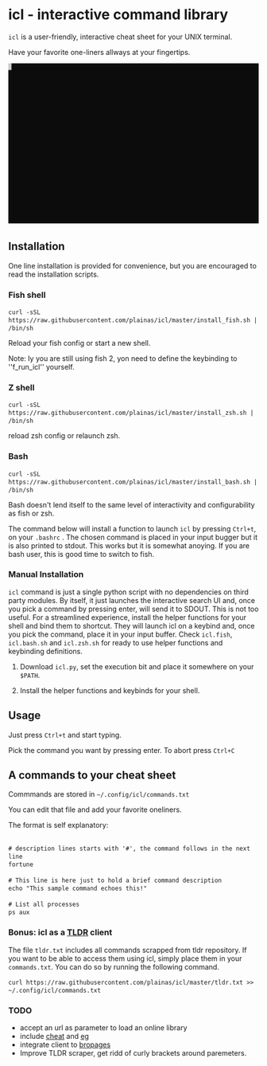 # icl - interactive command library

`icl` is a user-friendly, interactive cheat sheet for your UNIX terminal.

Have your favorite one-liners allways at your fingertips.

![Example](./screencast.svg)

## Installation

One line installation is provided for convenience, but you are encouraged to read the installation scripts.

### Fish shell

```shellscript
curl -sSL https://raw.githubusercontent.com/plainas/icl/master/install_fish.sh | /bin/sh
```

Reload your fish config or start a new shell.

Note:
Iy you are still using fish 2, yon need to define the keybinding to ''f_run_icl'' yourself.


### Z shell

```shellscript
curl -sSL https://raw.githubusercontent.com/plainas/icl/master/install_zsh.sh | /bin/sh
```

reload zsh config or relaunch zsh.

### Bash


```shellscript
curl -sSL https://raw.githubusercontent.com/plainas/icl/master/install_bash.sh | /bin/sh
```

Bash doesn't lend itself to the same level of interactivity and configurability as fish or zsh.

The command below will install a function to launch `icl` by pressing `Ctrl+t`, on your `.bashrc` .
The chosen command is placed in your input bugger but it is also printed to stdout. This works but
it is somewhat anoying. If you are bash user, this is good time to switch to fish.


### Manual Installation

`icl` command is just a single python script with no dependencies on third party modules. By itself, it just launches the interactive search UI and, once you pick a command by pressing enter, will send it to SDOUT. This is not too useful. For a streamlined experience, install the helper functions for your shell and bind them to shortcut. They will launch icl on a keybind and, once you pick the command, place it in your input buffer. Check `icl.fish`, `icl.bash.sh` and `icl.zsh.sh` for ready to use helper functions and keybinding definitions.

1. Download `icl.py`, set the execution bit and place it somewhere on your `$PATH`.

2. Install the helper functions and keybinds for your shell.

## Usage

Just press `Ctrl+t` and start typing.

Pick the command you want by pressing enter. To abort press `Ctrl+C`

## A commands to your cheat sheet

Commmands are stored in `~/.config/icl/commands.txt`

You can edit that file and add your favorite oneliners.

The format is self explanatory:

```shellscript

# description lines starts with '#', the command follows in the next line
fortune

# This line is here just to hold a brief command description
echo "This sample command echoes this!" 

# List all processes
ps aux

```

### Bonus: icl as a [TLDR](https://tldr.sh/) client

The file `tldr.txt` includes all commands scrapped from tldr repository. If you want to be able to access them using icl, simply place them in your `commands.txt`. You can do so by running the following command.

```
curl https://raw.githubusercontent.com/plainas/icl/master/tldr.txt >> ~/.config/icl/commands.txt
```

### TODO
* accept an url as parameter to load an online library
* include [cheat](https://github.com/cheat/cheat) and [eg](https://github.com/srsudar/eg)
* integrate client to [bropages](http://bropages.org/)
* Improve TLDR scraper, get ridd of curly brackets around paremeters.
